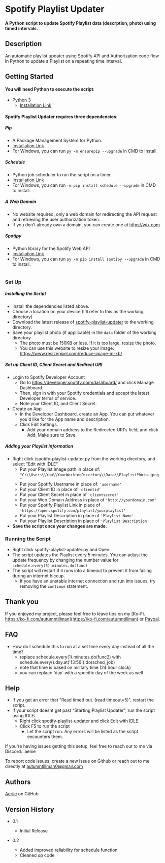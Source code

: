 # Spotify Playlist Updater


#### A Python script to update Spotify Playlist data (descrption, photo) using timed intervals.  


## Description

An automatic playlist updater using Spotify API and Authorization code flow in Python to update a Playlist on a repeating time interval. 

## Getting Started
#### You will need Python to execute the script:

* Python 3
    * [Installation Link](https://www.python.org/downloads/)

#### Spotify Playlist Updater requires three dependencies: 

##### Pip

* A Package Management System for Python.
* [Installation Link](https://pip.pypa.io/en/stable/installation/)
* For Windows, you can run ```py -m ensurepip --upgrade``` in CMD to install. 

##### Schedule
* Python job scheduler to run the script on a timer.
* [Installation Link](https://schedule.readthedocs.io/en/stable/installation.html)
* For Windows, you can run ```-m pip install schedule --upgrade``` in CMD to install. 

##### A Web Domain

* No website required, only a web domain for redirecting the API request and retrieving the user authorization token. 
* If you don't already own a domain, you can create one at [https//wix.com](https://wix.com)

##### Spotipy
* Python library for the Spotify Web API
* [Installation Link](https://spotipy.readthedocs.io/en/2.19.0/#installation)
* For Windows, you can run ``` py -m pip install spotipy --upgrade ``` in CMD to install. 

#

### Set Up

##### Installing the Script

* Install the dependencies listed above. 
* Choose a location on your device (I'll refer to this as the working directory)
* Download the latest release of [spotify-playlist-updater](https://github.com/aeriie/spotify-playlist-updater/) to the working directory. 
* Save your playlist photo (if applicable) in the ``data`` folder of the working directory
    * The photo must be 150KB or less. If it is too large, resize the photo. 
    * You can use this website to resize your image: https://www.resizepixel.com/reduce-image-in-kb/

##### Set up Client ID, Client Secret and Redirect URI
* Login to Spotify Developer Account
    * Go to https://developer.spotify.com/dashboard/ and click Manage Dashboard. 
    * Then, sign in with your Spotify credentials and accept the latest Developer terms of service.
    * Note your Client ID, and Client Secret. 
* Create an App
    * In the Developer Dashboard, create an App. You can put whatever you'd like for the App name and description. 
    * Click Edit Settings. 
        * Add your domain address to the Redirected URI's field, and click Add. Make sure to Save. 

##### Adding your Playlist information
* Right click \spotify-playlist-updater.py from the working directory, and select "Edit with IDLE"
   * Put your Playlist Image path in place of: ```` "C:\\Users\\You\\YourWorkingDirectory\\Data\\PlaylistPhoto.jpeg" ````
   * Put your Spotify Username in place of: ```` 'username' ````
   * Put your Client ID in place of ```` 'clientid' ````
   * Put your Client Secret in place of ```` 'clientsecret' ````
   * Put your Web Domain Address in place of ```` 'http://yourdomain.com' ````
   * Put your Spotify Playlist Link in place of ```` 'https://open.spotify.com/playlist/yourplaylist' ````
   * Put your Playlist Description in place of ```` 'Playlist Name' ````
   * Put your Playlist Description in place of ```` 'Playlist Description' ````
* **Save the script once your changes are made.** 



### Running the Script

* Right click spotify-playlist-updater.py and Open. 
* The script updates the Playlist every 5 minutes. You can adjust the update frequency by changing the number value for ```` schedule.every(5).minutes.do(func) ````
* The script will restart if it runs into a timeout to prevent it from failing during an internet hiccup. 
    * If you have an unstable internet connection and run into issues, try removing the ```` continue ```` statement. 

## Thank you

If you enjoyed my project, please feel free to leave tips on my [Ko-Fi. https://ko-fi.com/autumntillman](https://ko-fi.com/autumntillman)
or [Paypal](https://www.paypal.com/paypalme/autterpop?locale.x=en_US).

## FAQ
* How do I schedule this to run at a set time every day instead of all the time?
   * replace schedule.every(1).minutes.do(func2) with schedule.every().day.at('13:56').do(sched_job)
   * note that time is based on military time (24 hour clock)
   * you can replace 'day' with a specific day of the week as well

## Help

* If you get an error that "Read timed out. (read timeout=5)", restart the script. 
* If your script doesnt get past "Starting Playlist Updater", run the script using IDLE:
   * Right click spotify-playlist-updater and click Edit with IDLE
   * Click F5 to run the script
      * Let the script run. Any errors will be listed as the script encounters them.
    
If you're having issues getting this setup, feel free to reach out to me via Discord: .aeriie

To report code issues, create a new issue on Github or reach out to me directly at [autumntillman0@gmail.com](mailto:autumntillman0@gmail.com)

## Authors

[Aeriie](https://github.com/aeriie) on GitHub

## Version History

* 0.1
    * Initial Release
 
* 0.2
   * Added improved reliability for schedule function
   * Cleaned up code

